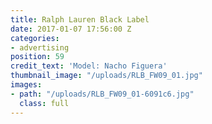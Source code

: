 ```yaml
---
title: Ralph Lauren Black Label
date: 2017-01-07 17:56:00 Z
categories:
- advertising
position: 59
credit_text: 'Model: Nacho Figuera'
thumbnail_image: "/uploads/RLB_FW09_01.jpg"
images:
- path: "/uploads/RLB_FW09_01-6091c6.jpg"
  class: full
---
```


